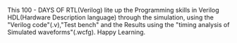 This 100 - DAYS OF RTL(Verilog) lite up the Programming skills in Verilog HDL(Hardware Description language) through the simulation, using the "Verilog code"(.v),"Test bench" and the Results using the "timing analysis of Simulated waveforms"(.wcfg).
Happy Learning.
